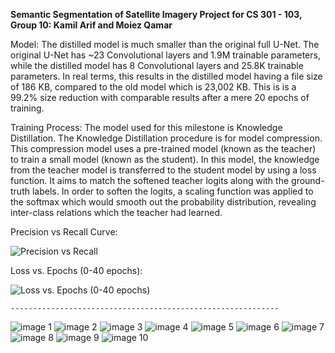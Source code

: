 **Semantic Segmentation of Satellite Imagery Project for CS 301 - 103,**
**Group 10: Kamil Arif and Moiez Qamar**

Model:
The distilled model is much smaller than the original full U-Net. The original U-Net has ~23 Convolutional layers and 1.9M trainable parameters, while the distilled model has 8 Convolutional layers and 25.8K trainable parameters. In real terms, this results in the distilled model having a file size of 186 KB, compared to the old model which is 23,002 KB. This is is a 99.2% size reduction with comparable results after a mere 20 epochs of training. 

Training Process:
The model used for this milestone is Knowledge Distillation. The Knowledge Distillation procedure is for model compression. This compression model uses a pre-trained model (known as the teacher) to train a small model (known as the student). In this model, the knowledge from the teacher model is transferred to the student model by using a loss function. It aims to match the softened teacher logits along with the ground-truth labels. In order to soften the logits, a scaling function was applied to the softmax which would smooth out the probability distribution, revealing inter-class relations which the teacher had learned.

  Precision vs Recall Curve:
  
![Precision vs Recall](https://cdn.discordapp.com/attachments/610972035195207730/1049032276572373102/image.png)


  Loss vs. Epochs (0-40 epochs):
  
![Loss vs. Epochs (0-40 epochs)](https://cdn.discordapp.com/attachments/610972035195207730/1049032234134413332/image.png)
  
    ------------------------------------------------------------
  
  ![image 1](https://cdn.discordapp.com/attachments/610972035195207730/1049043067820326983/image.png)
  ![image 2](https://cdn.discordapp.com/attachments/610972035195207730/1049043131749908490/image.png)
  ![image 3](https://cdn.discordapp.com/attachments/610972035195207730/1049043202830778498/image.png)
  ![image 4](https://cdn.discordapp.com/attachments/610972035195207730/1049043294266593280/image.png)
  ![image 5](https://cdn.discordapp.com/attachments/610972035195207730/1049043570683809922/image.png)
  ![image 6](https://cdn.discordapp.com/attachments/610972035195207730/1049044116023025664/image.png)
  ![image 7](https://cdn.discordapp.com/attachments/610972035195207730/1049044021189812365/image.png)
  ![image 8](https://cdn.discordapp.com/attachments/610972035195207730/1049044363465994260/image.png)
  ![image 9](https://cdn.discordapp.com/attachments/610972035195207730/1049044172180574318/image.png)
  ![image 10](https://cdn.discordapp.com/attachments/610972035195207730/1049043509090459780/image.png)
